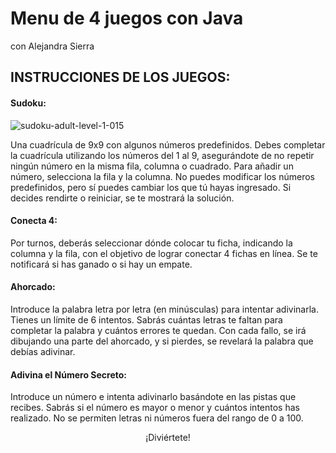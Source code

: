 # Menu de 4 juegos con Java
con Alejandra Sierra

## INSTRUCCIONES DE LOS JUEGOS:


#### Sudoku:

![sudoku-adult-level-1-015](https://github.com/user-attachments/assets/55a525cb-7920-4df8-8f22-7ff9b2e1154d)

Una cuadrícula de 9x9 con algunos números predefinidos. Debes completar la cuadrícula utilizando los números del 1 al 9, asegurándote de no repetir ningún número en la misma fila, columna o cuadrado. Para añadir un número, selecciona la fila y la columna. No puedes modificar los números predefinidos, pero sí puedes cambiar los que tú hayas ingresado. Si decides rendirte o reiniciar, se te mostrará la solución.


#### Conecta 4:

Por turnos, deberás seleccionar dónde colocar tu ficha, indicando la columna y la fila, con el objetivo de lograr conectar 4 fichas en línea. Se te notificará si has ganado o si hay un empate.


#### Ahorcado:

Introduce la palabra letra por letra (en minúsculas) para intentar adivinarla. Tienes un límite de 6 intentos. Sabrás cuántas letras te faltan para completar la palabra y cuántos errores te quedan. Con cada fallo, se irá dibujando una parte del ahorcado, y si pierdes, se revelará la palabra que debías adivinar.


#### Adivina el Número Secreto:

Introduce un número e intenta adivinarlo basándote en las pistas que recibes. Sabrás si el número es mayor o menor y cuántos intentos has realizado. No se permiten letras ni números fuera del rango de 0 a 100.


 <p align="center">¡Diviértete!
 </p> 

